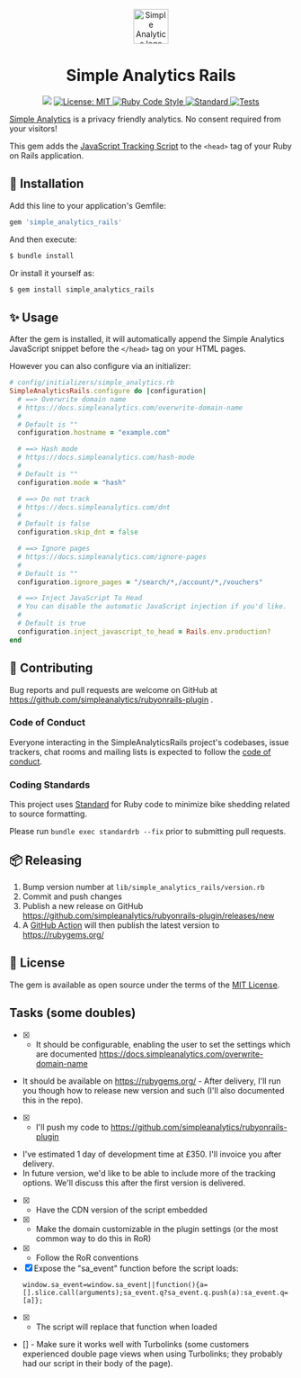 <p align="center">
  <a href="https://simpleanalytics.com/?ref=github.com/simpleanalytics/rubyonrails-plugin">
    <img src="https://assets.simpleanalytics.com/images/logos/logo-github-readme.png" alt="Simple Analytics logo" height="62" />
  </a>
</p>

<p align="center">
  <h1 align="center">Simple Analytics Rails</h1>
  <p align="center">
    <img src="https://img.shields.io/gem/v/simple_analytics_rails.svg?color=red" />
    <a href="https://github.com/simpleanalytics/rubyonrails-plugin/blob/main/LICENSE">
      <img alt="License: MIT" src="https://img.shields.io/badge/license-MIT-brightgreen.svg" target="_blank" />
    </a>
    <a href="https://github.com/testdouble/standard" target="_blank">
      <img alt="Ruby Code Style" src="https://img.shields.io/badge/Ruby_Code_Style-standard-brightgreen.svg" />
    </a>
    <a target="_blank" rel="noopener noreferrer" href="https://github.com/simpleanalytics/rubyonrails-plugin/actions/workflows/standard.yml">
      <img src="https://github.com/simpleanalytics/rubyonrails-plugin/actions/workflows/standard.yml/badge.svg" alt="Standard" style="max-width:100%;">
    </a>
    <a target="_blank" rel="noopener noreferrer" href="https://github.com/simpleanalytics/rubyonrails-plugin/actions/workflows/tests.yml">
      <img src="https://github.com/simpleanalytics/rubyonrails-plugin/actions/workflows/tests.yml/badge.svg" alt="Tests">
    </a>
  </p>
</p>

[Simple Analytics](https://simpleanalytics.com/) is a privacy friendly analytics. No consent required from your visitors!

This gem adds the [JavaScript Tracking Script](https://docs.simpleanalytics.com/script) to the `<head>` tag of your Ruby on Rails application.

## 🚀 Installation

Add this line to your application's Gemfile:

```ruby
gem 'simple_analytics_rails'
```

And then execute:

```bash
$ bundle install
```

Or install it yourself as:

```bash
$ gem install simple_analytics_rails
````

## ✨ Usage

After the gem is installed, it will automatically append the Simple Analytics JavaScript snippet before the `</head>` tag on your HTML pages.

However you can also configure via an initializer:

```ruby
# config/initializers/simple_analytics.rb
SimpleAnalyticsRails.configure do |configuration|
  # ==> Overwrite domain name
  # https://docs.simpleanalytics.com/overwrite-domain-name
  #
  # Default is ""
  configuration.hostname = "example.com"

  # ==> Hash mode
  # https://docs.simpleanalytics.com/hash-mode
  #
  # Default is ""
  configuration.mode = "hash"

  # ==> Do not track
  # https://docs.simpleanalytics.com/dnt
  #
  # Default is false
  configuration.skip_dnt = false

  # ==> Ignore pages
  # https://docs.simpleanalytics.com/ignore-pages
  #
  # Default is ""
  configuration.ignore_pages = "/search/*,/account/*,/vouchers"

  # ==> Inject JavaScript To Head
  # You can disable the automatic JavaScript injection if you'd like.
  #
  # Default is true
  configuration.inject_javascript_to_head = Rails.env.production?
end
```

## 🙏 Contributing

Bug reports and pull requests are welcome on GitHub at https://github.com/simpleanalytics/rubyonrails-plugin .

### Code of Conduct

Everyone interacting in the SimpleAnalyticsRails project's codebases, issue trackers, chat rooms and mailing lists is expected to follow the [code of conduct](https://github.com/simpleanalytics/rubyonrails-plugin/blob/main/CODE_OF_CONDUCT.md).

### Coding Standards

This project uses [Standard](https://github.com/testdouble/standard) for Ruby code to minimize bike shedding related to source formatting.

Please run `bundle exec standardrb --fix` prior to submitting pull requests.

## 📦 Releasing

1. Bump version number at `lib/simple_analytics_rails/version.rb`
1. Commit and push changes
1. Publish a new release on GitHub https://github.com/simpleanalytics/rubyonrails-plugin/releases/new
1. A [GitHub Action](https://github.com/simpleanalytics/rubyonrails-plugin/blob/main/.github/workflows/publish.yml) will then publish the latest version to https://rubygems.org/

## 📝 License

The gem is available as open source under the terms of the [MIT License](https://opensource.org/licenses/MIT).

## Tasks (some doubles)

- [X] - It should be configurable, enabling the user to set the settings which are documented https://docs.simpleanalytics.com/overwrite-domain-name
- It should be available on https://rubygems.org/ - After delivery, I'll run you though how to release new version and such (I'll also documented this in the repo).
- [X] - I'll push my code to https://github.com/simpleanalytics/rubyonrails-plugin
- I've estimated 1 day of development time at £350. I'll invoice you after delivery.
- In future version, we'd like to be able to include more of the tracking options. We'll discuss this after the first version is delivered.
- [X] - Have the CDN version of the script embedded
- [X] - Make the domain customizable in the plugin settings (or the most common way to do this in RoR)
- [X] - Follow the RoR conventions
- [X] Expose the "sa_event" function before the script loads:
    ```
    window.sa_event=window.sa_event||function(){a=[].slice.call(arguments);sa_event.q?sa_event.q.push(a):sa_event.q=[a]};
    ```
- [X] - The script will replace that function when loaded
- [] - Make sure it works well with Turbolinks (some customers experienced double page views when using Turbolinks; they probably had our script in their body of the page).
